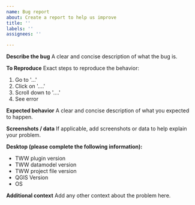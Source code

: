 ```yaml
---
name: Bug report
about: Create a report to help us improve
title: ''
labels: ''
assignees: ''

---
```


**Describe the bug**
A clear and concise description of what the bug is.

**To Reproduce**
Exact steps to reproduce the behavior:
1. Go to '...'
2. Click on '....'
3. Scroll down to '....'
4. See error

**Expected behavior**
A clear and concise description of what you expected to happen.

**Screenshots / data**
If applicable, add screenshots or data to help explain your problem.

**Desktop (please complete the following information):**
 - TWW plugin version
 - TWW datamodel version
 - TWW project file version
 - QGIS Version
 - OS

**Additional context**
Add any other context about the problem here.